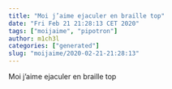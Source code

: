```yaml
---
title: "Moi j’aime ejaculer en braille top"
date: "Fri Feb 21 21:28:13 CET 2020"
tags: ["moijaime", "pipotron"]
author: m1ch3l
categories: ["generated"]
slug: "moijaime/2020-02-21-21:28:13"
---
```


Moi j’aime ejaculer en braille top
